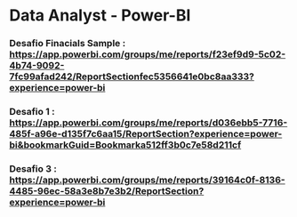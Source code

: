 # Data Analyst - Power-BI

### Desafio Finacials Sample : https://app.powerbi.com/groups/me/reports/f23ef9d9-5c02-4b74-9092-7fc99afad242/ReportSectionfec5356641e0bc8aa333?experience=power-bi

### Desafio 1 : https://app.powerbi.com/groups/me/reports/d036ebb5-7716-485f-a96e-d135f7c6aa15/ReportSection?experience=power-bi&bookmarkGuid=Bookmarka512ff3b0c7e58d211cf

### Desafio 3 : https://app.powerbi.com/groups/me/reports/39164c0f-8136-4485-96ec-58a3e8b7e3b2/ReportSection?experience=power-bi
